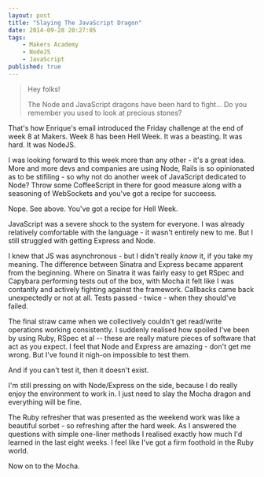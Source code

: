 ```yaml
---
layout: post
title: "Slaying The JavaScript Dragon"
date: 2014-09-28 20:27:05
tags: 
    - Makers Academy
    - NodeJS
    - JavaScript
published: true
---
```


> Hey folks!
>
> The Node and JavaScript dragons have been hard to fight… Do you remember you
> used to look at precious stones?

That's how Enrique's email introduced the Friday challenge at the end of week
8 at Makers. Week 8 has been Hell Week. It was a beasting. It was hard. It was
NodeJS.

I was looking forward to this week more than any other - it's a great idea. More
and more devs and companies are using Node, Rails is so opinionated as to be
stifiling - so why not do another week of JavaScript dedicated to Node? Throw
some CoffeeScript in there for good measure along with a seasoning of WebSockets
and you've got a recipe for succeess.

Nope. See above. You've got a recipe for Hell Week.

JavaScript was a severe shock to the system for everyone. I was already
relatively comfortable with the language - it wasn't entirely new to me. But
I still struggled with getting Express and Node.

I knew that JS was asynchronous - but I didn't really _know_ it, if you take my
meaning. The difference between Sinatra and Express became apparent from the
beginning. Where on Sinatra it was fairly easy to get RSpec and Capybara
performing tests out of the box, with Mocha it felt like I was contantly and
actively fighting against the framework. Callbacks came back unexpectedly or not
at all. Tests passed - twice - when they should've failed.

The final straw came when we collectively couldn't get read/write operations
working consistently. I suddenly realised how spoiled I've been by using Ruby,
RSpec et al -- these are really mature pieces of software that act as you
expect. I feel that Node and Express are amazing - don't get me wrong. But
I've found it nigh-on impossible to test them.

And if you can't test it, then it doesn't exist.

I'm still pressing on with Node/Express on the side, because I do really enjoy
the environment to work in. I just need to slay the Mocha dragon and everything
will be fine.

The Ruby refresher that was presented as the weekend work was like a beautiful
sorbet - so refreshing after the hard week. As I answered the questions with
simple one-liner methods I realised exactly how much I'd learned in the last
eight weeks. I feel like I've got a firm foothold in the Ruby world.

Now on to the Mocha.
